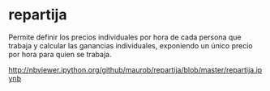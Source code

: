 # repartija

Permite definir los precios individuales por hora de cada persona que trabaja 
y calcular las ganancias individuales, exponiendo un único precio por hora para
quien se trabaja.

http://nbviewer.ipython.org/github/maurob/repartija/blob/master/repartija.ipynb
